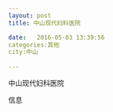 ```yaml
--- 
layout: post 
title: 中山现代妇科医院

date:   2016-05-03 13:39:56 
categories:其他  
city:中山
  
--- 
```

   
中山现代妇科医院

信息

